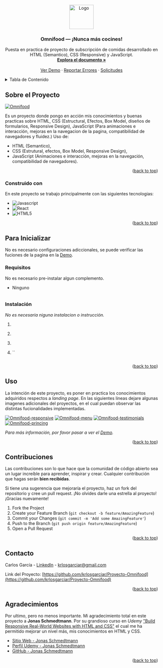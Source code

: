 <div id="top"></div>

<!-- PROJECT SHIELDS -->
<!--
*** I'm using markdown "reference style" links for readability.
*** Reference links are enclosed in brackets [ ] instead of parentheses ( ).
*** See the bottom of this document for the declaration of the reference variables
*** for contributors-url, forks-url, etc. This is an optional, concise syntax you may use.
*** https://www.markdownguide.org/basic-syntax/#reference-style-links
-->
<!-- PROJECT LOGO -->
<br />
<div align="center">
  <a href="https://github.com/krlosgarciar/Proyecto-Omnifood">
    <img src="img/favicon.png" alt="Logo" width="80" height="80">
  </a>

  <h3 align="center">Omnifood &mdash; ¡Nunca más cocines!</h3>

  <p align="center">
    Puesta en practica de proyecto de subscripción de comidas desarrollado en HTML (Semantico), CSS (Responsive) y JavaScript.
    <br />
    <a href="https://github.com/krlosgarciar/Proyecto-Omnifood"><strong>Explora el documento »</strong></a>
    <br />
    <br />
    <a href="https://omnifood21.netlify.app/">Ver Demo</a>
    ·
    <a href="">Reportar Errores</a>
    ·
    <a href="">Solicitudes</a>
  </p>
</div>

<!-- TABLE OF CONTENTS -->
<details>
  <summary>Tabla de Contenido</summary>
  <ol>
    <li>
      <a href="#sobre-el-proyecto">Sobre el Proyecto</a>
      <ul>
        <li><a href="#construido-con">Construido con</a></li>
      </ul>
    </li>
    <li>
      <a href="#para-inicializar">Para Inicializar</a>
      <ul>
        <li><a href="#requisitos">Requisitos</a></li>
        <li><a href="#instalación">Instalación</a></li>
      </ul>
    </li>
    <li><a href="#usage">Uso</a></li>
    <li><a href="#contribuciones">Contribuciones</a></li>
    <li><a href="#contacto">Contacto</a></li>
    <li><a href="#agradecimientos">Agradecimientos</a></li>
  </ol>
</details>

<!-- ABOUT THE PROJECT -->

## Sobre el Proyecto

[![Omnifood][product-screenshot]](https://omnifood21.netlify.app/)

Es un proyecto donde pongo en acción mis conocimientos y buenas practicas sobre HTML, CSS (Estructural, Efectos, Box Model, diseños de formularios, Responsive Design), JavaScript (Para animaciones e interacción, mejoras en la navegacion de la pagina, compatibilidad de navegadores y fluidez.)
Uso de:

- HTML (Semantico),
- CSS (Estrutural, efectos, Box Model, Responsive Design),
- JavaScript (Animaciones e interacción, mejoras en la navegación, compatibilidad de navegadores).

<p align="right">(<a href="#top">back to top</a>)</p>

### Construido con

En este proyecto se trabajo principalmente con las siguientes tecnologias:

- ![Javascript][javascript]
- ![React][css3]
- ![HTML5][html5]

<p align="right">(<a href="#top">back to top</a>)</p>

<!-- GETTING STARTED -->

## Para Inicializar

No es necesario configuraciones adiccionales, se puede verificar las fuciones de la pagina en la [Demo](https://omnifood21.netlify.app/).

### Requisitos

No es necesario pre-instalar algun complemento.

- Ninguno

  ```sh

  ```

### Instalación

_No es necesaria niguna instalacion o instrucción._

1.
2. ```sh

   ```

3. ```sh

   ```

4. ``

```js

```

<p align="right">(<a href="#top">back to top</a>)</p>

<!-- USAGE EXAMPLES -->

## Uso

La intención de este proyecto, es poner en practica los conocimientos adquiridos respectos a _landing page_. En las siguientes lineas dejare algunas imagenes adicionales del proyectos, en el cual puedan observar las distintas fucionalidades implementadas.

[![Omnifood-responsive][product-ss2]](https://omnifood21.netlify.app/)
[![Omnifood-menu][product-ss3]](https://omnifood21.netlify.app/)
[![Omnifood-testimonials][product-ss4]](https://omnifood21.netlify.app/#testimonials)
[![Omnifood-princing][product-ss5]](https://omnifood21.netlify.app/#pricing)

_Para más información, por favor pasar a ver el [Demo](https://omnifood21.netlify.app/)._

<p align="right">(<a href="#top">back to top</a>)</p>

<!-- ROADMAP -->

<!-- CONTRIBUTING -->

## Contribuciones

Las contribuciones son lo que hace que la comunidad de código abierto sea un lugar increíble para aprender, inspirar y crear. Cualquier contribución que hagas serán **bien recibidas**.

Si tiene una sugerencia que mejoraría el proyecto, haz un fork del repositorio y cree un pull request.
¡No olvides darle una estrella al proyecto! ¡Gracias nuevamente!

1. Fork the Project
2. Create your Feature Branch (`git checkout -b feature/AmazingFeature`)
3. Commit your Changes (`git commit -m 'Add some AmazingFeature'`)
4. Push to the Branch (`git push origin feature/AmazingFeature`)
5. Open a Pull Request

<p align="right">(<a href="#top">back to top</a>)</p>

<!-- LICENSE -->

<!-- CONTACT -->

## Contacto

Carlos García - [LinkedIn](https://www.linkedin.com/in/krlosgarciar/) - krlosgarciar@gmail.com

Link del Proyecto: [https://github.com/krlosgarciar/Proyecto-Omnifood](https://github.com/krlosgarciar/Proyecto-Omnifood)

<p align="right">(<a href="#top">back to top</a>)</p>

<!-- ACKNOWLEDGMENTS -->

## Agradecimientos

Por ultimo, pero no menos importante. Mi agradecimiento total en este proyecto a **Jonas Schmedtmann**. Por su grandioso curso en _Udemy_ ["Build Responsive Real-World Websites with HTML and CSS"](https://www.udemy.com/course/design-and-develop-a-killer-website-with-html5-and-css3/) el cual me ha permitido mejorar un nivel más, mis conocimientos en HTML y CSS.

- [Sitio Web - Jonas Schmedtmann](https://codingheroes.io/index.html)
- [Perfil Udemy - Jonas Schmedtmann](https://www.udemy.com/user/jonasschmedtmann/)
- [GitHub - Jonas Schmedtmann](https://github.com/jonasschmedtmann)

<p align="right">(<a href="#top">back to top</a>)</p>

<!-- MARKDOWN LINKS & IMAGES -->
<!-- https://www.markdownguide.org/basic-syntax/#reference-style-links -->

[contributors-shield]: https://img.shields.io/github/contributors/othneildrew/Best-README-Template.svg?style=for-the-badge
[contributors-url]: https://github.com/othneildrew/Best-README-Template/graphs/contributors
[forks-shield]: https://img.shields.io/github/forks/othneildrew/Best-README-Template.svg?style=for-the-badge
[forks-url]: https://github.com/othneildrew/Best-README-Template/network/members
[stars-shield]: https://img.shields.io/github/stars/othneildrew/Best-README-Template.svg?style=for-the-badge
[stars-url]: https://github.com/othneildrew/Best-README-Template/stargazers
[issues-shield]: https://img.shields.io/github/issues/othneildrew/Best-README-Template.svg?style=for-the-badge
[issues-url]: https://github.com/othneildrew/Best-README-Template/issues
[license-shield]: https://img.shields.io/github/license/othneildrew/Best-README-Template.svg?style=for-the-badge
[license-url]: https://github.com/othneildrew/Best-README-Template/blob/master/LICENSE.txt
[linkedin-shield]: https://img.shields.io/badge/-LinkedIn-black.svg?style=for-the-badge&logo=linkedin&colorB=555
[linkedin-url]: https://github.com/krlosgarciar
[product-screenshot]: https://github.com/krlosgarciar/Proyecto-Omnifood/blob/master/img/Demo/Portada-demo.png?raw=true
[product-ss2]: https://github.com/krlosgarciar/Proyecto-Omnifood/blob/master/img/Demo/PortadaResponsive-demo.png?raw=true
[product-ss3]: https://github.com/krlosgarciar/Proyecto-Omnifood/blob/master/img/Demo/img-demo-responsive-menu.png?raw=true
[product-ss4]: https://github.com/krlosgarciar/Proyecto-Omnifood/blob/master/img/Demo/img-demo-responsive.png?raw=true
[product-ss5]: https://github.com/krlosgarciar/Proyecto-Omnifood/blob/master/img/Demo/img-demo-responsive-pricing.png?raw=true
[javascript]: https://img.shields.io/badge/javascript-4A4A55?style=for-the-badge&logo=javascript&logoColor=yellow
[css3]: https://img.shields.io/badge/CSS-4A4A55?style=for-the-badge&logo=css3&logoColor=blue
[html5]: https://img.shields.io/badge/HTML-4A4A55?style=for-the-badge&logo=html5&logoColor=orange
[next.js]: https://img.shields.io/badge/next.js-000000?style=for-the-badge&logo=nextdotjs&logoColor=white
[next-url]: https://nextjs.org/
[react.js]: https://img.shields.io/badge/React-20232A?style=for-the-badge&logo=react&logoColor=61DAFB
[react-url]: https://reactjs.org/
[vue.js]: https://img.shields.io/badge/Vue.js-35495E?style=for-the-badge&logo=vuedotjs&logoColor=4FC08D
[vue-url]: https://vuejs.org/
[angular.io]: https://img.shields.io/badge/Angular-DD0031?style=for-the-badge&logo=angular&logoColor=white
[angular-url]: https://angular.io/
[svelte.dev]: https://img.shields.io/badge/Svelte-4A4A55?style=for-the-badge&logo=svelte&logoColor=FF3E00
[svelte-url]: https://svelte.dev/
[laravel.com]: https://img.shields.io/badge/Laravel-FF2D20?style=for-the-badge&logo=laravel&logoColor=white
[laravel-url]: https://laravel.com
[bootstrap.com]: https://img.shields.io/badge/Bootstrap-563D7C?style=for-the-badge&logo=bootstrap&logoColor=white
[bootstrap-url]: https://getbootstrap.com
[jquery.com]: https://img.shields.io/badge/jQuery-0769AD?style=for-the-badge&logo=jquery&logoColor=white
[jquery-url]: https://jquery.com

